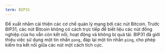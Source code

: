 ```yaml
---
term: BIP31
---
```


Đề xuất nhằm cải thiện các cơ chế quản lý mạng bởi các nút Bitcoin. Trước BIP31, các nút Bitcoin không có cách trực tiếp để biết liệu các nút đồng nghiệp của họ vẫn còn kết nối, hoạt động và không bị quá tải. BIP31 đã giới thiệu việc sử dụng một tin nhắn `pong`, đáp lại một tin nhắn `ping`, cho phép kiểm tra kết nối giữa các nút một cách tích cực.